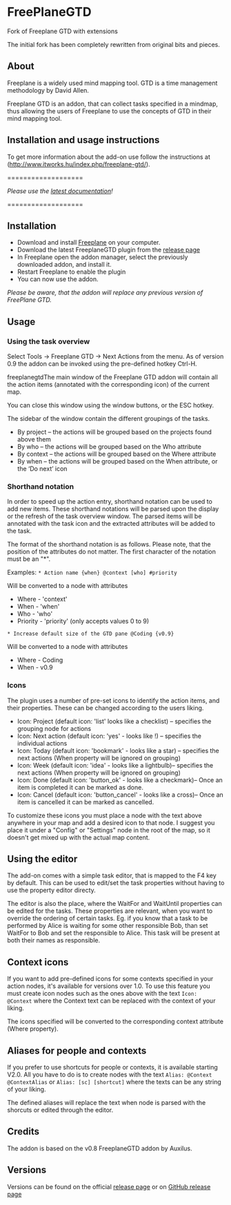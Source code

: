 FreePlaneGTD
============

Fork of Freeplane GTD with extensions

The initial fork has been completely rewritten from original bits and pieces.

## About

Freeplane is a widely used mind mapping tool. GTD is a time management methodology by David Allen.

Freeplane GTD is an addon, that can collect tasks specified in a mindmap, thus allowing the users of Freeplane to use the concepts of GTD in their mind mapping tool.

## Installation and usage instructions

To get more information about the add-on use follow the instructions at (http://www.itworks.hu/index.php/freeplane-gtd/).

===================

*Please use the [latest documentation](http://www.itworks.hu/index.php/freeplane-gtd/)!*

===================
## Installation

* Download and install [Freeplane](http://freeplane.org) on your computer.
* Download the latest FreeplaneGTD plugin from the [release page](http://itworks.hu/freeplanegtd-release)
* In Freeplane open the addon manager, select the previously downloaded addon, and install it.
* Restart Freeplane to enable the plugin
* You can now use the addon.

*Please be aware, that the addon will replace any previous version of FreePlane GTD.*

## Usage

### Using the task overview

Select Tools -> Freeplane GTD -> Next Actions from the menu. As of version 0.9 the addon can be invoked using the pre-defined hotkey Ctrl-H.

freeplanegtdThe main window of the Freeplane GTD addon will contain all the action items (annotated with the corresponding icon) of the current map.

You can close this window using the window buttons, or the ESC hotkey.

The sidebar of the window contain the different groupings of the tasks.

* By project – the actions will be grouped based on the projects found above them
* By who – the actions will be grouped based on the Who attribute
* By context – the actions will be grouped based on the Where attribute
* By when – the actions will be grouped based on the When attribute, or the ‘Do next’ icon

### Shorthand notation

In order to speed up the action entry, shorthand notation can be used to add new items. These shorthand notations will be parsed upon the display or the refresh of the task overview window. The parsed items will be annotated with the task icon and the extracted attributes will be added to the task.

The format of the shorthand notation is as follows. Please note, that the position of the attributes do not matter. The first character of the notation must be an "*".

Examples:
`* Action name {when} @context [who] #priority`

Will be converted to a node with attributes
* Where - 'context'
* When - 'when'
* Who - 'who'
* Priority - 'priority' (only accepts values 0 to 9)

`* Increase default size of the GTD pane @Coding {v0.9}`

Will be converted to a node with attributes
* Where - Coding
* When - v0.9

### Icons

The plugin uses a number of pre-set icons to identify the action items, and their properties. These can be changed according to the users liking.

* Icon: Project (default icon: 'list' looks like a checklist) – specifies the grouping node for actions
* Icon: Next action (default icon: 'yes' - looks like !) – specifies the individual actions
* Icon: Today (default icon: 'bookmark' - looks like a star) – specifies the next actions (When property will be ignored on grouping)
* Icon: Week (default icon: 'idea' - looks like a lightbulb)– specifies the next actions (When property will be ignored on grouping)
* Icon: Done (default icon: 'button_ok' - looks like a checkmark)–  Once an item is completed it can be marked as done.
* Icon: Cancel (default icon: 'button_cancel' - looks like a cross)–  Once an item is cancelled it can be marked as cancelled.

To customize these icons you must place a node with the text above anywhere in your map and add a desired icon to that node. I suggest you place it under a "Config" or "Settings" node in the root of the map, so it doesn't get mixed up with the actual map content.

## Using the editor

The add-on comes with a simple task editor, that is mapped to the F4 key by default. This can be used to edit/set the task properties without having to use the property editor directy.

The editor is also the place, where the WaitFor and WaitUntil properties can be edited for the tasks. These properties are relevant, when you want to override the ordering of certain tasks. Eg. if you know that a task to be performed by Alice is waiting for some other responsible Bob, than set WaitFor to Bob and set the responsible to Alice. This task will be present at both their names as responsible.

## Context icons

If you want to add pre-defined icons for some contexts specified in your action nodes, it's available for versions over 1.0. To use this feature you must create icon nodes such as the ones above with the text `Icon: @Context` where the Context text can be replaced with the context of your liking.

The icons specified will be converted to the corresponding context attribute (Where property).

## Aliases for people and contexts

If you prefer to use shortcuts for people or contexts, it is available starting V2.0. All you have to do is to create nodes with the text `Alias: @Context @ContextAlias` or `Alias: [sc] [shortcut]` where the texts can be any string of your liking.

The defined aliases will replace the text when node is parsed with the shorcuts or edited through the editor.

## Credits

The addon is based on the v0.8 FreeplaneGTD addon by Auxilus.

## Versions

Versions can be found on the official [release page](https://www.itworks.hu/freeplanegtd-release) or on [GitHub release page](https://github.com/gpapp/FreePlaneGTD/releases)
